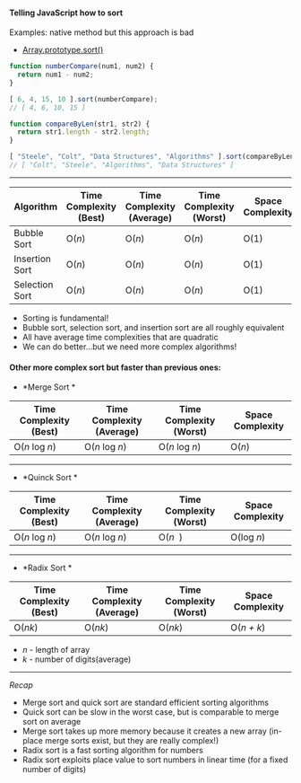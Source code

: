#### Telling JavaScript how to sort
Examples: native method but this approach is bad
 - [Array.prototype.sort()](https://developer.mozilla.org/en-US/docs/Web/JavaScript/Reference/Global_Objects/Array/sort)
```js
function numberCompare(num1, num2) {
  return num1 - num2;
}

[ 6, 4, 15, 10 ].sort(numberCompare);
// [ 4, 6, 10, 15 ]
```

```js
function compareByLen(str1, str2) {
  return str1.length - str2.length;
}

[ "Steele", "Colt", "Data Structures", "Algorithms" ].sort(compareByLen);
// [ "Colt", "Steele", "Algorithms", "Data Structures" ]
```
---

| Algorithm | Time Complexity (Best) | Time Complexity (Average) | Time Complexity (Worst) | Space Complexity |
| --- | --- | --- | --- | --- |
| Bubble Sort | O(_n_) | O(_n_) | O(_n_) | O(1) |
| Insertion Sort | O(_n_) | O(_n_) | O(_n_) | O(1) |
| Selection Sort | O(_n_) | O(_n_) | O(_n_) | O(1) |

-   Sorting is fundamental!
-   Bubble sort, selection sort, and insertion sort are all roughly equivalent
-   All have average time complexities that are quadratic
-   We can do better...but we need more complex algorithms!

#### Other more complex sort but faster than previous ones:
- *Merge Sort *

| Time Complexity (Best) | Time Complexity (Average) | Time Complexity (Worst) | Space Complexity |
| --- | --- | --- | --- |
| O(_n_ log _n_) | O(_n_ log _n_) | O(_n_ log _n_) | O(_n_) |
---
- *Quinck Sort *

| Time Complexity (Best) | Time Complexity (Average) | Time Complexity (Worst) | Space Complexity |
| --- | --- | --- | --- |
| O(_n_ log _n_) | O(_n_ log _n_) | O(_n_  ) | O(log _n_) |
---
- *Radix Sort *

| Time Complexity (Best) | Time Complexity (Average) | Time Complexity (Worst) | Space Complexity |
| --- | --- | --- | --- |
| O(_nk_) | O(_nk_) | O(_nk_) | O(_n + k_) |
-   _n_ - length of array
-   _k_ - number of digits(average)
---
*Recap*
-   Merge sort and quick sort are standard efficient sorting algorithms
-   Quick sort can be slow in the worst case, but is comparable to merge sort on average
-   Merge sort takes up more memory because it creates a new array (in-place merge sorts exist, but they are really complex!)
-   Radix sort is a fast sorting algorithm for numbers
-   Radix sort exploits place value to sort numbers in linear time (for a fixed number of digits)
